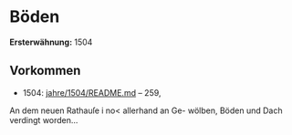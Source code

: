 # Böden

**Ersterwähnung:** 1504

## Vorkommen
- 1504: [jahre/1504/README.md](../jahre/1504/README.md) – 259,

An dem neuen Rathauſe i no< allerhand an Ge-
wölben, Böden und Dach verdingt worden...
